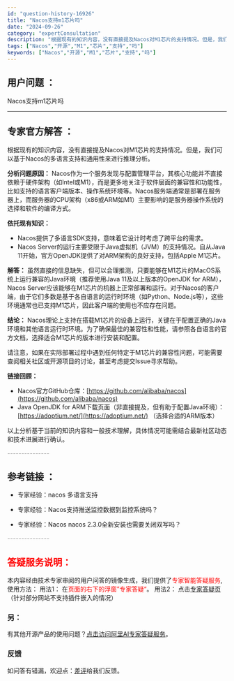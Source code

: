 ```yaml
---
id: "question-history-16926"
title: "Nacos支持m1芯片吗"
date: "2024-09-26"
category: "expertConsultation"
description: "根据现有的知识内容，没有直接提及Nacos对M1芯片的支持情况。但是，我们可以基于Nacos的多语言支持和通用性来进行推理分析。**分析问题原因：**Nacos作为一个服务发现与配置管理平台，其核心功能并不直接依赖于硬件架构（如Intel或M1），而是更多地关注于软件层面的兼容性和功能性，比如支持的"
tags: ["Nacos","开源","M1","芯片","支持","吗"]
keywords: ["Nacos","开源","M1","芯片","支持","吗"]
---
```


## 用户问题 ： 
 Nacos支持m1芯片吗  

---------------
## 专家官方解答 ：

根据现有的知识内容，没有直接提及Nacos对M1芯片的支持情况。但是，我们可以基于Nacos的多语言支持和通用性来进行推理分析。

**分析问题原因：**
Nacos作为一个服务发现与配置管理平台，其核心功能并不直接依赖于硬件架构（如Intel或M1），而是更多地关注于软件层面的兼容性和功能性，比如支持的语言客户端版本、操作系统环境等。Nacos服务端通常是部署在服务器上，而服务器的CPU架构（x86或ARM如M1）主要影响的是服务器操作系统的选择和软件的编译方式。

**依托现有知识：**
- Nacos提供了多语言SDK支持，意味着它设计时考虑了跨平台的需求。
- Nacos Server的运行主要受限于Java虚拟机（JVM）的支持情况。自从Java 11开始，官方OpenJDK提供了对ARM架构的良好支持，包括Apple M1芯片。

**解答：**
虽然直接的信息缺失，但可以合理推测，只要能够在M1芯片的MacOS系统上运行兼容的Java环境（推荐使用Java 11及以上版本的OpenJDK for ARM），Nacos Server应该能够在M1芯片的机器上正常部署和运行。对于Nacos的客户端，由于它们多数是基于各自语言的运行时环境（如Python、Node.js等），这些环境通常也已支持M1芯片，因此客户端的使用也不应存在问题。

**结论：**
Nacos理论上支持在搭载M1芯片的设备上运行，关键在于配置正确的Java环境和其他语言运行时环境。为了确保最佳的兼容性和性能，请参照各自语言的官方文档，选择适合M1芯片的版本进行安装和配置。

请注意，如果在实际部署过程中遇到任何特定于M1芯片的兼容性问题，可能需要查阅相关社区或开源项目的讨论，甚至考虑提交Issue寻求帮助。

**链接回顾：**
- Nacos官方GitHub仓库：[https://github.com/alibaba/nacos](https://github.com/alibaba/nacos)
- Java OpenJDK for ARM下载页面（非直接提及，但有助于配置Java环境）：[https://adoptium.net/](https://adoptium.net/) （选择合适的ARM版本）

以上分析基于当前的知识内容和一般技术理解，具体情况可能需结合最新社区动态和技术进展进行确认。


<font color="#949494">---------------</font> 


## 参考链接 ：

* 专家经验：nacos 多语言支持 
 
 * 专家经验：Nacos支持推送监控数据到监控系统吗？ 
 
 * 专家经验：Nacos nacos 2.3.0全新安装也需要关闭双写吗？ 


 <font color="#949494">---------------</font> 
 


## <font color="#FF0000">答疑服务说明：</font> 

本内容经由技术专家审阅的用户问答的镜像生成，我们提供了<font color="#FF0000">专家智能答疑服务</font>,使用方法：
用法1： 在<font color="#FF0000">页面的右下的浮窗”专家答疑“</font>。
用法2： 点击[专家答疑页](https://answer.opensource.alibaba.com/docs/intro)（针对部分网站不支持插件嵌入的情况）
### 另：


有其他开源产品的使用问题？[点击访问阿里AI专家答疑服务](https://answer.opensource.alibaba.com/docs/intro)。
### 反馈
如问答有错漏，欢迎点：[差评](https://ai.nacos.io/user/feedbackByEnhancerGradePOJOID?enhancerGradePOJOId=16927)给我们反馈。
